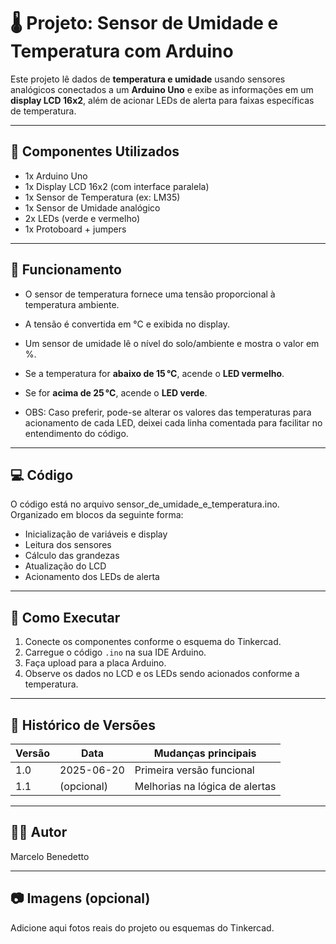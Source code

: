 # 🌡️ Projeto: Sensor de Umidade e Temperatura com Arduino

Este projeto lê dados de **temperatura e umidade** usando sensores analógicos conectados a um **Arduino Uno** e exibe as informações em um **display LCD 16x2**, além de acionar LEDs de alerta para faixas específicas de temperatura.

---

## 🧰 Componentes Utilizados

- 1x Arduino Uno
- 1x Display LCD 16x2 (com interface paralela)
- 1x Sensor de Temperatura (ex: LM35)
- 1x Sensor de Umidade analógico
- 2x LEDs (verde e vermelho)
- 1x Protoboard + jumpers

---

## 🔧 Funcionamento

- O sensor de temperatura fornece uma tensão proporcional à temperatura ambiente.
- A tensão é convertida em °C e exibida no display.
- Um sensor de umidade lê o nível do solo/ambiente e mostra o valor em %.
- Se a temperatura for **abaixo de 15 °C**, acende o **LED vermelho**.
- Se for **acima de 25 °C**, acende o **LED verde**.

- OBS: Caso preferir, pode-se alterar os valores das temperaturas para acionamento de cada LED, deixei cada linha comentada para facilitar no entendimento do código.

---

## 💻 Código

O código está no arquivo sensor_de_umidade_e_temperatura.ino.  
Organizado em blocos da seguinte forma:
- Inicialização de variáveis e display
- Leitura dos sensores
- Cálculo das grandezas
- Atualização do LCD
- Acionamento dos LEDs de alerta

---

## 🚀 Como Executar

1. Conecte os componentes conforme o esquema do Tinkercad.
2. Carregue o código `.ino` na sua IDE Arduino.
3. Faça upload para a placa Arduino.
4. Observe os dados no LCD e os LEDs sendo acionados conforme a temperatura.

---

## 📌 Histórico de Versões

| Versão | Data       | Mudanças principais               |
|--------|------------|-----------------------------------|
| 1.0    | 2025-06-20 | Primeira versão funcional         |
| 1.1    | (opcional) | Melhorias na lógica de alertas   |

---

## 🧑‍💻 Autor

Marcelo Benedetto

---

## 📷 Imagens (opcional)

Adicione aqui fotos reais do projeto ou esquemas do Tinkercad.
